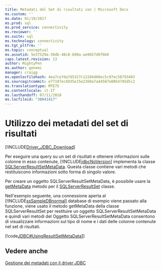 ```yaml
---
title: Metadati del Set di risultati con | Microsoft Docs
ms.custom: ''
ms.date: 01/19/2017
ms.prod: sql
ms.prod_service: connectivity
ms.reviewer: ''
ms.suite: sql
ms.technology: connectivity
ms.tgt_pltfrm: ''
ms.topic: conceptual
ms.assetid: 5e37529a-30db-48c8-b90a-ae9657d0f6b0
caps.latest.revision: 13
author: MightyPen
ms.author: genemi
manager: craigg
ms.openlocfilehash: 4ea7ce7da7d5327c12204d60ec5c97ec58793403
ms.sourcegitcommit: e77197ec6935e15e2260a7a44587e8054745d5c2
ms.translationtype: MTE75
ms.contentlocale: it-IT
ms.lasthandoff: 07/11/2018
ms.locfileid: "38041417"
---
```

# <a name="using-result-set-metadata"></a>Utilizzo dei metadati del set di risultati
[!INCLUDE[Driver_JDBC_Download](../../includes/driver_jdbc_download.md)]

  Per eseguire una query su un set di risultati e ottenere informazioni sulle colonne in esso contenute, [!INCLUDE[jdbcNoVersion](../../includes/jdbcnoversion_md.md)] implementa la classe [SQLServerResultSetMetaData](../../connect/jdbc/reference/sqlserverresultsetmetadata-class.md). Questa classe contiene vari metodi che restituiscono informazioni sotto forma di singolo valore.  
  
 Per creare un oggetto SQLServerResultSetMetaData, è possibile usare la [getMetaData](../../connect/jdbc/reference/getmetadata-method-sqlserverresultset.md) metodo per il [SQLServerResultSet](../../connect/jdbc/reference/sqlserverresultset-class.md) classe.  
  
 Nell'esempio seguente, una connessione aperta al [!INCLUDE[ssSampleDBnormal](../../includes/sssampledbnormal_md.md)] database di esempio viene passato alla funzione, viene usato il metodo getMetaData della classe SQLServerResultSet per restituire un oggetto SQLServerResultSetMetaData e quindi vari metodi del Oggetto SQLServerResultSetMetaData consentono di visualizzare informazioni sul tipo di nome e i dati delle colonne contenute nel set di risultati.  
  
 [!code[JDBC#UsingResultSetMetaData1](../../connect/jdbc/codesnippet/Java/using-result-set-metadata_1.java)]  
  
## <a name="see-also"></a>Vedere anche  
 [Gestione dei metadati con il driver JDBC](../../connect/jdbc/handling-metadata-with-the-jdbc-driver.md)  
  
  
